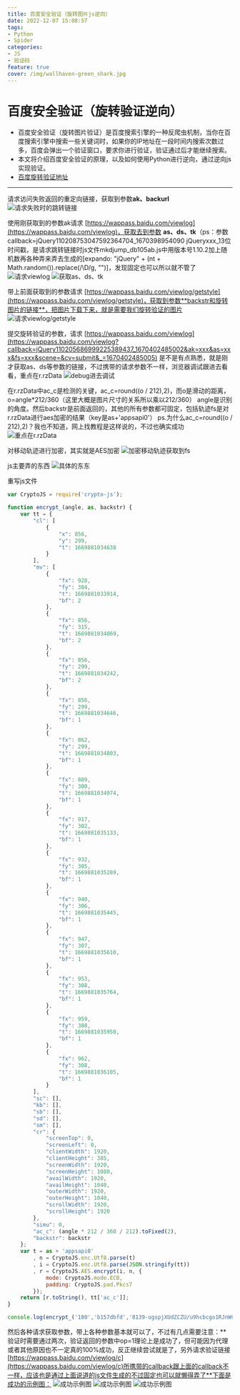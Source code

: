 ```yaml
---
title: 百度安全验证（旋转图片js逆向）
date: 2022-12-07 15:08:57
tags:
- Python
- Spider
categories:
- JS
- 验证码
feature: true
cover: /img/wallhaven-green_shark.jpg
---
```


# 百度安全验证（旋转验证逆向）

- 百度安全验证（旋转图片验证）是百度搜索引擎的一种反爬虫机制，当你在百度搜索引擎中搜索一些关键词时，如果你的IP地址在一段时间内搜索次数过多，百度会弹出一个验证窗口，要求你进行验证，验证通过后才能继续搜索。
- 本文将介绍百度安全验证的原理，以及如何使用Python进行逆向，通过逆向js实现验证。
- [百度旋转验证地址](https://wappass.baidu.com/static/captcha/tuxing.html?&logid=11127834097395060321&ak=c27bbc89afca0463650ac9bde68ebe06&backurl=https%3A%2F%2Fwww.baidu.com%2Fs%3Fie%3Dutf-8%26f%3D8%26rsv_bp%3D1%26rsv_idx%3D1%26tn%3Dbaidu%26wd%3DTCL%25E7%25A9%25BA%25E8%25B0%2583%26fenlei%3D256%26oq%3DT%252526lt%25253BL%2525E7%2525A9%2525BA%2525E8%2525B0%252583%2525E5%2525AE%252589%2525E8%2525A3%252585%26rsv_pq%3Dcbfaf83c00055420%26rsv_t%3D4ebe1EPjGBTNFE0M5z%252F%252B8tKVCaYp%252B%252Fd1V%252FQW49ZbgCdWHXDFZ79JUL4TsJs%26rqlang%3Dcn%26rsv_enter%3D0%26rsv_dl%3Dtb%26rsv_btype%3Dt%26inputT%3D1051%26gpc%3Dstf%253D1654569764%252C1670294564%257Cstftype%253D2%26tfflag%3D1&signature=29e3f4de1557982e420aa3db02618e5f&timestamp=1670294566)

---

  请求访问失败返回的重定向链接，获取到参数**ak、backurl**
  ![请求失败时的跳转链接](../img/1.png)
  
  使用刚获取到的参数ak请求 [https://wappass.baidu.com/viewlog](https://wappass.baidu.com/viewlog)，获取去到参数 **as、ds、tk**（ps：参数 callback=jQuery110208753047592364704_1670398954090 jQueryxxx_13位时间戳，是请求跳转链接时js文件mkdjump_db105ab.js中用版本号1.10.2加上随机数再各种弄来弄去生成的[expando: "jQuery" + (nt + Math.random()).replace(/\D/g, "")]，发现固定也可以所以就不管了
  ![请求viewlog](../img/2.png)
  ![获取as、ds、tk](../img/3.png)
  
  带上前面获取到的参数请求 [https://wappass.baidu.com/viewlog/getstyle](https://wappass.baidu.com/viewlog/getstyle)，获取到参数**backstr和旋转图片的链接**，把图片下载下来，就是需要我们旋转验证的图片
  ![请求viewlog/getstyle](../img/4.png)
  
  提交旋转验证的参数，请求 [https://wappass.baidu.com/viewlog](https://wappass.baidu.com/viewlog?callback=jQuery110205686999225389437_1670402485002&ak=xxx&as=xxx&fs=xxx&scene=&cv=submit&_=1670402485005) 是不是有点熟悉，就是刚才获取as、ds等参数的链接，不过携带的请求参数不一样，浏览器调试跟进去看看，重点在r.rzData
  ![debug进去调试](../img/5.png)

  在r.rzData中ac_c是检测的关键，ac_c=round((o / 212),2)，而o是滑动的距离，o=angle*212/360（这里大概是图片尺寸的关系所以乘以212/360） angle是识别的角度。然后backstr是前面返回的，其他的所有参数都可固定，包括轨迹fs是对r.rzData进行aes加密的结果（key是as+'appsapi0'） ps.为什么ac_c=round((o / 212),2)？我也不知道，网上找教程是这样说的，不过也确实成功
  ![重点在r.rzData](../img/6.png)

  对移动轨迹进行加密，其实就是AES加密
  ![加密移动轨迹获取到fs](../img/7.png)

  js主要弄的东西
  ![具体的东东](../img/8.png)

  
  重写js文件
  ```js
  var CryptoJS = require('crypto-js');
  
  function encrypt_(angle, as, backstr) {
      var tt = {
          "cl": [
              {
                  "x": 856,
                  "y": 299,
                  "t": 1669881034638
              }
          ],
          "mv": [
              {
                  "fx": 928,
                  "fy": 384,
                  "t": 1669881033914,
                  "bf": 2
              },
              {
                  "fx": 856,
                  "fy": 315,
                  "t": 1669881034069,
                  "bf": 2
              },
              {
                  "fx": 856,
                  "fy": 299,
                  "t": 1669881034242,
                  "bf": 2
              },
              {
                  "fx": 856,
                  "fy": 299,
                  "t": 1669881034646,
                  "bf": 1
              },
              {
                  "fx": 862,
                  "fy": 299,
                  "t": 1669881034803,
                  "bf": 1
              },
              {
                  "fx": 889,
                  "fy": 300,
                  "t": 1669881034974,
                  "bf": 1
              },
              {
                  "fx": 917,
                  "fy": 302,
                  "t": 1669881035133,
                  "bf": 1
              },
              {
                  "fx": 932,
                  "fy": 305,
                  "t": 1669881035289,
                  "bf": 1
              },
              {
                  "fx": 940,
                  "fy": 306,
                  "t": 1669881035445,
                  "bf": 1
              },
              {
                  "fx": 947,
                  "fy": 307,
                  "t": 1669881035610,
                  "bf": 1
              },
              {
                  "fx": 953,
                  "fy": 308,
                  "t": 1669881035764,
                  "bf": 1
              },
              {
                  "fx": 959,
                  "fy": 308,
                  "t": 1669881035950,
                  "bf": 1
              },
              {
                  "fx": 962,
                  "fy": 308,
                  "t": 1669881036105,
                  "bf": 1
              }
          ],
          "sc": [],
          "kb": [],
          "sb": [],
          "sd": [],
          "sm": [],
          "cr": {
              "screenTop": 0,
              "screenLeft": 0,
              "clientWidth": 1920,
              "clientHeight": 385,
              "screenWidth": 1920,
              "screenHeight": 1080,
              "availWidth": 1920,
              "availHeight": 1040,
              "outerWidth": 1920,
              "outerHeight": 1040,
              "scrollWidth": 1920,
              "scrollHeight": 1920
          },
          "simu": 0,
          "ac_c": (angle * 212 / 360 / 212).toFixed(2),
          "backstr": backstr
      };
      var t = as + 'appsapi0'
          , n = CryptoJS.enc.Utf8.parse(t)
          , i = CryptoJS.enc.Utf8.parse(JSON.stringify(tt))
          , r = CryptoJS.AES.encrypt(i, n, {
              mode: CryptoJS.mode.ECB,
              padding: CryptoJS.pad.Pkcs7
          });
      return [r.toString(), tt['ac_c']];
  }
  
  console.log(encrypt_('180','b157dbfd','8139-ugspjXUdZCZU/u9hcbcgo1RJnWC4X+4t2aCdlpy60GGVIrLESab/MLtmeimF5w/g2AmNZHcA6hRagjtrYXys0EGw6z1uXb8EzYaxaqy57Th17fQd606lEoO9W6I+GBOAGfsBS1cs2oTy3V3UosJMbVXxK7PW0Vj66sjZ64bz7YCGJHGz6sSg15YxMWw/7jN5N5Jk9/wUWg3CQ7pumoq47K7OCmLaNegbVAemuuEqMayn5gSL/ylXxX2VBPFPWJeoGqSCaT2mQEy6biiGIN2orsBMqFcIlBGqC5XK3A6c+5W4f31kBmfostrNjd1K3JsU/f6AXLS7cCcnSZYgcAyai2TWjmKSCtvUpe79scSThzG/MdojXwtA0stiY2oQ2F7+JLwf56zHV6q/TXUYe0gurw=='))
  ```

  然后各种请求获取参数，带上各种参数基本就可以了，不过有几点需要注意：**验证时需要通过两次，验证返回的参数中op=1理论上是成功了，但可能因为代理或者其他原因也不一定真的100%成功，反正继续尝试就是了，另外请求验证链接[https://wappass.baidu.com/viewlog/c](https://wappass.baidu.com/viewlog/c)所携带的callback跟上面的callback不一样，应该也是通过上面说道的js文件生成的不过固定也可以就懒得弄了**下面是成功的示例图：
  ![成功示例图](../img/9.png)
  ![成功示例图](../img/10.png)
  ![成功示例图](../img/11.png)

